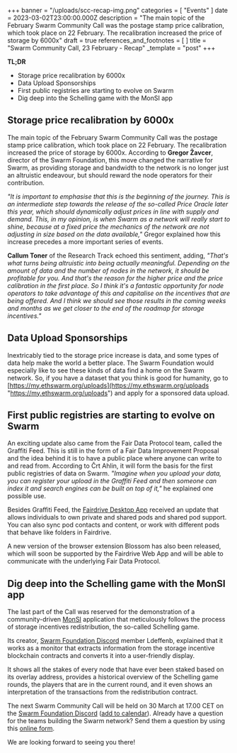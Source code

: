 +++
banner = "/uploads/scc-recap-img.png"
categories = [ "Events" ]
date = 2023-03-02T23:00:00.000Z
description = "The main topic of the February Swarm Community Call was the postage stamp price calibration, which took place on 22 February. The recalibration increased the price of storage by 6000x"
draft = true
references_and_footnotes = [ ]
title = "Swarm Community Call, 23 February - Recap"
_template = "post"
+++

**TL;DR**

* Storage price recalibration by 6000x
* Data Upload Sponsorships
* First public registries are starting to evolve on Swarm
* Dig deep into the Schelling game with the MonSI app

## Storage price recalibration by 6000x

The main topic of the February Swarm Community Call was the postage stamp price calibration, which took place on 22 February. The recalibration increased the price of storage by 6000x. According to **Gregor Žavcer**, director of the Swarm Foundation, this move changed the narrative for Swarm, as providing storage and bandwidth to the network is no longer just an altruistic endeavour, but should reward the node operators for their contribution.

_"It is important to emphasise that this is the beginning of the journey. This is an intermediate step towards the release of the so-called Price Oracle later this year, which should dynamically adjust prices in line with supply and demand. This, in my opinion, is when Swarm as a network will really start to shine, because at a fixed price the mechanics of the network are not adjusting in size based on the data available,"_ Gregor explained how this increase precedes a more important series of events.

**Callum Toner** of the Research Track echoed this sentiment, adding, _"That's what turns being altruistic into being actually meaningful. Depending on the amount of data and the number of nodes in the network, it should be profitable for you. And that's the reason for the higher price and the price calibration in the first place. So I think it's a fantastic opportunity for node operators to take advantage of this and capitalise on the incentives that are being offered. And I think we should see those results in the coming weeks and months as we get closer to the end of the roadmap for storage incentives."_

## Data Upload Sponsorships

Inextricably tied to the storage price increase is data, and some types of data help make the world a better place. The Swarm Foundation would especially like to see these kinds of data find a home on the Swarm network. So, if you have a dataset that you think is good for humanity, go to [https://my.ethswarm.org/uploads](https://my.ethswarm.org/uploads "https://my.ethswarm.org/uploads") and apply for a sponsored data upload.

## First public registries are starting to evolve on Swarm

An exciting update also came from the Fair Data Protocol team, called the Graffiti Feed. This is still in the form of a Fair Data Improvement Proposal and the idea behind it is to have a public place where anyone can write to and read from. According to Črt Ahlin, it will form the basis for the first public registries of data on Swarm. _"Imagine when you upload your data, you can register your upload in the Graffiti Feed and then someone can index it and search engines can be built on top of it,"_ he explained one possible use.

Besides Graffiti Feed, the [Fairdrive Desktop App](https://fairdrive.fairdatasociety.org/) received an update that allows individuals to own private and shared pods and shared pod support. You can also sync pod contacts and content, or work with different pods that behave like folders in Fairdrive.

A new version of the browser extension Blossom has also been released, which will soon be supported by the Fairdrive Web App and will be able to communicate with the underlying Fair Data Protocol.

## Dig deep into the Schelling game with the MonSI app

The last part of the Call was reserved for the demonstration of a community-driven [MonSI](https://github.com/rndlabs/monsi) application that meticulously follows the process of storage incentives redistribution, the so-called Schelling game.

Its creator, [Swarm Foundation Discord](https://discord.com/channels/799027393297514537/966664551628161064/1078356922207588513) member Ldeffenb, explained that it works as a monitor that extracts information from the storage incentive blockchain contracts and converts it into a user-friendly display.

It shows all the stakes of every node that have ever been staked based on its overlay address, provides a historical overview of the Schelling game rounds, the players that are in the current round, and it even shows an interpretation of the transactions from the redistribution contract.

The next Swarm Community Call will be held on 30 March at 17.00 CET on the [Swarm Foundation Discord](https://discord.com/channels/799027393297514537/801438093927776286) ([add to calendar](https://www.addevent.com/event/On16281759)). Already have a question for the teams building the Swarm network? Send them a question by using this [online form](https://airtable.com/shrBRyrMkXFsJvLS3).

We are looking forward to seeing you there!
